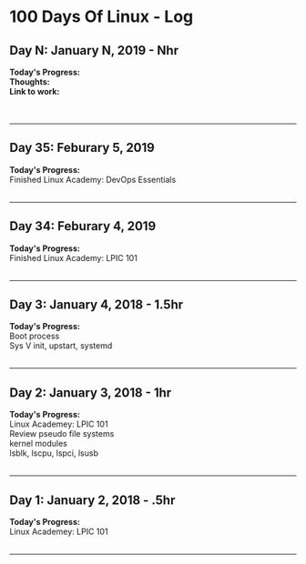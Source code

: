 <!-- 
## Day N: January N, 2019 - Nhr
**Today's Progress:**  
**Thoughts:**  
**Link to work:**  
<br><br>

---
-->

# 100 Days Of Linux - Log

## Day N: January N, 2019 - Nhr
**Today's Progress:**  
**Thoughts:**  
**Link to work:**  
<br><br>

---
## Day 35: Feburary 5, 2019
**Today's Progress:**  
Finished Linux Academy: DevOps Essentials
<br><br>

---
## Day 34: Feburary 4, 2019
**Today's Progress:**  
Finished Linux Academy: LPIC 101
<br><br>

---
## Day 3: January 4, 2018 - 1.5hr
**Today's Progress:**  
Boot process  
Sys V init, upstart, systemd 
<br><br>

---
## Day 2: January 3, 2018 - 1hr
**Today's Progress:**  
Linux Academey: LPIC 101  
Review pseudo file systems  
kernel modules  
lsblk, lscpu, lspci, lsusb
<br><br>

---
## Day 1: January 2, 2018 - .5hr
**Today's Progress:**  
Linux Academey: LPIC 101
<br><br>

---
